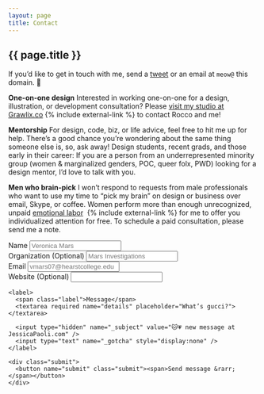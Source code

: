 ```yaml
---
layout: page
title: Contact
---
```

<section class="contact_intro">
  <figure>
  </figure>
  <div>
    <h1 class="page_title"><span>{{ page.title }}</span></h1>
    <p>If you’d like to get in touch with me, send a <a href="http://twitter.com/home?status=@skullface%20Hi!%20I%20wanted%20to%20say%20">tweet</a> or an email at <code>meow@</code> this domain. 💌</p>
  </div>
</section>

**One-on-one design** Interested in working one-on-one for a design, illustration, or development consultation? Please [visit my studio at Grawlix.co](http://grawlix.co/?utm_source=jp-contact)   {% include external-link %} to contact Rocco and me!

**Mentorship** For design, code, biz, or life advice, feel free to hit me up for help. There’s a good chance you’re wondering about the same thing someone else is, so, ask away! Design students, recent grads, and those early in their career: If you are a person from an underrepresented minority group (women &amp; marginalized genders, POC, queer folx, PWD) looking for a design mentor, I’d love to talk with you.

**Men who brain-pick** I won’t respond to requests from male professionals who want to use my time to “pick my brain” on design or business over email, Skype, or coffee. Women perform more than enough unrecognized, unpaid [emotional labor](http://www.metafilter.com/151267/Wheres-My-Cut-On-Unpaid-Emotional-Labor)  {% include external-link %} for me to offer you individualized attention for free. To schedule a paid consultation, please send me a note.

<div class="contact_form_container">
  <form action="https://formspree.io/meow@jessicapaoli.com" class="contact_form" method="POST">
    <div class="contact_form_details">
      <div class="form-detail">
        <label><span class="label">Name</span>
          <input type="text" required name="your-name" placeholder="Veronica Mars">
        </label>
      </div>
      <div class="form-detail">
        <label><span class="label">Organization <span class="optional">(Optional)</span></span>
          <input type="text" name="your-organization" placeholder="Mars Investigations">
        </label>
      </div>
      <div class="form-detail">
        <label for="fields[email]"><span class="label">Email</span>
          <input type="email" name="fields[email]" required placeholder="vmars07@hearstcollege.edu">
        </label>
      </div>
      <div class="form-detail">
        <label><span class="label">Website <span class="optional">(Optional)</span></span>
          <input type="url" name="your-website">
        </label>
      </div>
    </div>

    <label>
      <span class="label">Message</span>
      <textarea required name="details" placeholder="What’s gucci?"></textarea>

      <input type="hidden" name="_subject" value="🐱💗 new message at JessicaPaoli.com" />
      <input type="text" name="_gotcha" style="display:none" />
    </label>

    <div class="submit">
      <button name="submit" class="submit"><span>Send message &rarr;</span></button>
    </div>
  </form>
</div>
